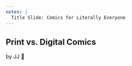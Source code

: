 ```yaml
---
notes: |
  Title Slide: Comics for Literally Everyone
---
```


## Print vs. Digital Comics

by JJ 🎉

